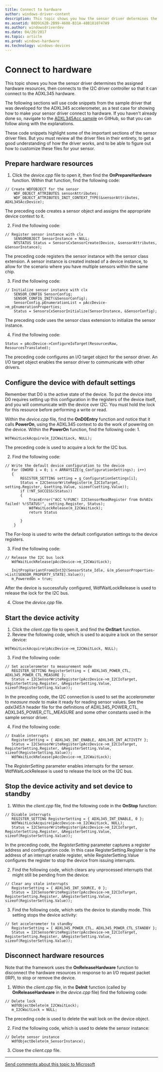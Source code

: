 ```yaml
---
title: Connect to hardware
author: windows-driver-content
description: This topic shows you how the sensor driver determines the assigned hardware resources and connects to the I2C driver controller.
ms.assetid: 88D9162B-2B99-4608-B31A-48B1810747A9
ms.author: windowsdriverdev
ms.date: 04/20/2017
ms.topic: article
ms.prod: windows-hardware
ms.technology: windows-devices
---
```


# Connect to hardware


This topic shows you how the sensor driver determines the assigned hardware resources, then connects to the I2C driver controller so that it can connect to the ADXL345 hardware.

The following sections will use code snippets from the sample driver that was developed for the ADXL345 accelerometer, as a test case for showing how to make your sensor driver connect to hardware. If you haven't already done so, navigate to the [ADXL345Acc sample](https://github.com/Microsoft/Windows-driver-samples/tree/1fbea08887e10e087c3f6bb0be8968e29e20cc84/sensors/ADXL345Acc) on GitHub, so that you can follow along with the explanations.

These code snippets highlight some of the important sections of the sensor driver files. But you must review all the driver files in their entirety, to get a good understanding of how the driver works, and to be able to figure out how to customize these files for your sensor.

## Prepare hardware resources


1. Click the *device.cpp* file to open it, then find the **OnPrepareHardware** function. Within that function, find the following code:
```ManagedCPlusPlus
// Create WDFOBJECT for the sensor
    WDF_OBJECT_ATTRIBUTES sensorAttributes;
    WDF_OBJECT_ATTRIBUTES_INIT_CONTEXT_TYPE(&sensorAttributes, ADXL345AccDevice);
```

The preceding code creates a sensor object and assigns the appropriate device context to it.

2. Find the following code:
```ManagedCPlusPlus
// Register sensor instance with clx
    SENSOROBJECT SensorInstance = NULL;
    NTSTATUS Status = SensorsCxSensorCreate(Device, &sensorAttributes, &SensorInstance);
```

The preceding code registers the sensor instance with the sensor class extension. A sensor instance is created instead of a device instance, to allow for the scenario where you have multiple sensors within the same chip.

3. Find the following code:
```ManagedCPlusPlus
// Initialize sensor instance with clx
    SENSOR_CONFIG SensorConfig;
    SENSOR_CONFIG_INIT(&SensorConfig);
    SensorConfig.pEnumerationList = pAccDevice->m_pEnumerationProperties;
    Status = SensorsCxSensorInitialize(SensorInstance, &SensorConfig);
```

The preceding code uses the sensor class extension to initialize the sensor instance.

4. Find the following code:
```ManagedCPlusPlus
Status = pAccDevice->ConfigureIoTarget(ResourcesRaw, ResourcesTranslated);
```

The preceding code configures an I/O target object for the sensor driver. An I/O target object enables the sensor driver to communicate with other drivers.

## Configure the device with default settings


Remember that D0 is the active state of the device. To put the device into D0 requires setting up this configuration in the registers of the device itself, and you will communicate with the device over I2C. You must hold the lock for this resource before performing a write or read.

Within the *device.cpp* file, find the **OnD0Entry** function and notice that it calls **PowerOn**, using the ADXL345 context to do the work of powering on the device. Within the **PowerOn** function, find the following code:
1.
```ManagedCPlusPlus
WdfWaitLockAcquire(m_I2CWaitLock, NULL);
```

The preceding code is used to acquire a lock for the I2C bus.

2. Find the following code:
```ManagedCPlusPlus
// Write the default device configuration to the device
   For (DWORD i = 0; i < ARRAYSIZE(g_ConfigurationSettings); i++)
   {
       REGISTER_SETTING setting = g_ConfigurationSettings[i];
       Status = I2CSensorWriteRegister(m_I2CIoTarget, setting.Register, &setting.Value, sizeof(setting.Value));
       if (!NT_SUCCESS(Status))
       {
           TraceError("ACC %!FUNC! I2CSensorReadRegister from 0x%02x failed! %!STATUS!", setting.Register, Status); 
           WdfWaitLockRelease(m_I2CWaitLock); 
           return Status 

       }
    }
```

The For-loop is used to write the default configuration settings to the device registers.

3. Find the following code:
```ManagedCPlusPlus
// Release the I2C bus lock
   WdfWaitLockRelease(pAccDevice->m_I2CWaitLock);
        
   InitPropVariantFromUInt32(SensorState_Idle, &(m_pSensorProperties->List[SENSOR_PROPERTY_STATE].Value));
   m_PoweredOn = true;
```

After the device is successfully configured, WdfWaitLockRelease is used to release the lock for the I2C bus.

4. Close the *device.cpp* file.
## Start the device activity


1. Click the *client.cpp* file to open it, and find the **OnStart** function.
2. Review the following code, which is used to acquire a lock on the sensor device:
```ManagedCPlusPlus
WdfWaitLockAcquire(pAccDevice->m_I2CWaitLock, NULL);
```

3. Find the following code:
```ManagedCPlusPlus
// Set accelerometer to measurement mode
   REGISTER_SETTING RegisterSetting = { ADXL345_POWER_CTL, ADXL345_POWER_CTL_MEASURE };
   Status = I2CSensorWriteRegister(pAccDevice->m_I2CIoTarget, RegisterSetting.Register, &RegisterSetting.Value, sizeof(RegisterSetting.Value));
```

In the preceding code, the I2C connection is used to set the accelerometer to *measure mode* to make it ready for reading sensor values. See the *adxl345.h* header file for the definitions of ADXL345\_POWER\_CTL, ADXL345\_POWER\_CTL\_MEASURE and some other constants used in the sample sensor driver.

4. Find the following code:
```ManagedCPlusPlus
// Enable interrupts
   RegisterSetting = { ADXL345_INT_ENABLE, ADXL345_INT_ACTIVITY };
   Status = I2CSensorWriteRegister(pAccDevice->m_I2CIoTarget, RegisterSetting.Register, &RegisterSetting.Value, sizeof(RegisterSetting.Value));
   WdfWaitLockRelease(pAccDevice->m_I2CWaitLock);
```

The *RegisterSetting* parameter enables interrupts for the sensor. WdfWaitLockRelease is used to release the lock on the I2C bus.

## Stop the device activity and set device to standby


1. Within the *client.cpp* file, find the following code in the **OnStop** function:
```ManagedCPlusPlus
// Disable interrupts   
   REGISTER_SETTING RegisterSetting = { ADXL345_INT_ENABLE, 0 };
   WdfWaitLockAcquire(pAccDevice->m_I2CWaitLock, NULL);
   Status = I2CSensorWriteRegister(pAccDevice->m_I2CIoTarget, RegisterSetting.Register, &RegisterSetting.Value, sizeof(RegisterSetting.Value));
```

In the preceding code, the *RegisterSetting* parameter captures a register address and configuration code. In this case RegisterSetting.Register is the address of an interrupt enable register, while RegisterSetting.Value configures the register to stop the device from issuing interrupts.

2. Find the following code, which clears any unprocessed interrupts that might still be pending from the device:
```ManagedCPlusPlus
// Clear any stale interrupts
   RegisterSetting = { ADXL345_INT_SOURCE, 0 };
   Status = I2CSensorWriteRegister(pAccDevice->m_I2CIoTarget, RegisterSetting.Register, &RegisterSetting.Value, sizeof(RegisterSetting.Value));
```

3. Find the following code, which sets the device to standby mode. This setting stops the device activity:
```ManagedCPlusPlus
// Set accelerometer to standby
   RegisterSetting = { ADXL345_POWER_CTL, ADXL345_POWER_CTL_STANDBY };
   Status = I2CSensorWriteRegister(pAccDevice->m_I2CIoTarget, RegisterSetting.Register, &RegisterSetting.Value, sizeof(RegisterSetting.Value));
```

## Disconnect hardware resources


Note that the framework uses the **OnReleaseHardware** function to disconnect the hardware resources in response to an I/O request packet (IRP), to stop or remove the device.

1. Within the *client.cpp* file, in the **DeInit** function (called by **OnReleaseHardware** in the *device.cpp* file) find the following code:
```ManagedCPlusPlus
// Delete lock
   WdfObjectDelete(m_I2CWaitLock);
   m_I2CWaitLock = NULL;
```

The preceding code is used to delete the wait lock on the device object.

2. Find the following code, which is used to delete the sensor instance:
```ManagedCPlusPlus
// Delete sensor instance
   WdfObjectDelete(m_SensorInstance);
```

3. Close the *client.cpp* file.
 

 


--------------------
[Send comments about this topic to Microsoft](mailto:wsddocfb@microsoft.com?subject=Documentation%20feedback%20%5Bsensors\sensors%5D:%20Connect%20to%20hardware%20%20RELEASE:%20%281/12/2017%29&body=%0A%0APRIVACY%20STATEMENT%0A%0AWe%20use%20your%20feedback%20to%20improve%20the%20documentation.%20We%20don't%20use%20your%20email%20address%20for%20any%20other%20purpose,%20and%20we'll%20remove%20your%20email%20address%20from%20our%20system%20after%20the%20issue%20that%20you're%20reporting%20is%20fixed.%20While%20we're%20working%20to%20fix%20this%20issue,%20we%20might%20send%20you%20an%20email%20message%20to%20ask%20for%20more%20info.%20Later,%20we%20might%20also%20send%20you%20an%20email%20message%20to%20let%20you%20know%20that%20we've%20addressed%20your%20feedback.%0A%0AFor%20more%20info%20about%20Microsoft's%20privacy%20policy,%20see%20http://privacy.microsoft.com/default.aspx. "Send comments about this topic to Microsoft")


